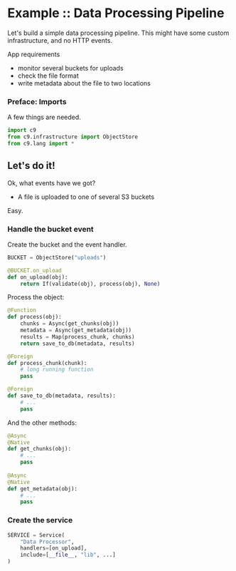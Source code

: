 # Example :: Data Processing Pipeline

Let's build a simple data processing pipeline. This might have some custom
infrastructure, and no HTTP events.

App requirements
- monitor several buckets for uploads
- check the file format
- write metadata about the file to two locations

### Preface: Imports

A few things are needed.

```python tangle:service.py
import c9
from c9.infrastructure import ObjectStore
from c9.lang import *
```


## Let's do it!

Ok, what events have we got?
- A file is uploaded to one of several S3 buckets

Easy.


### Handle the bucket event

Create the bucket and the event handler.

```python tangle:service.py
BUCKET = ObjectStore("uploads")

@BUCKET.on_upload
def on_upload(obj):
    return If(validate(obj), process(obj), None)    
```

Process the object:

```python tangle:service.py
@Function
def process(obj):
    chunks = Async(get_chunks(obj))
    metadata = Async(get_metadata(obj))
    results = Map(process_chunk, chunks)
    return save_to_db(metadata, results)

@Foreign
def process_chunk(chunk):
    # long running function
    pass

@Foreign
def save_to_db(metadata, results):
    # ...
    pass
```

And the other methods:

```python tangle:service.py
@Async
@Native
def get_chunks(obj):
    # ...
    pass
    
@Async
@Native
def get_metadata(obj):
    # ...
    pass

```

### Create the service

```python tangle:service.py
SERVICE = Service(
    "Data Processor",
    handlers=[on_upload],
    include=[__file__, "lib", ...]
)
```
